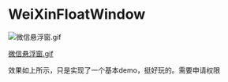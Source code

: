 # WeiXinFloatWindow

![微信悬浮窗.gif](https://upload-images.jianshu.io/upload_images/3054656-9235f5b591b0f9d4.gif?imageMogr2/auto-orient/strip)

[微信悬浮窗.gif](https://upload-images.jianshu.io/upload_images/3054656-9235f5b591b0f9d4.gif?imageMogr2/auto-orient/strip)

效果如上所示，只是实现了一个基本demo，挺好玩的。需要申请权限